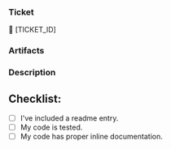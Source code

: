 ### Ticket
🎫 [TICKET_ID] <!-- Ticket ID, if there's any put it between brackets -->

### Artifacts <!-- if applicable-->
<!-- 🎥 screencast or 📷 screenshots -->

### Description
<!-- Please describe what you have changed or added -->
<!-- What types of changes does your code introduce? -->
<!-- Bug fix (non-breaking change which fixes an issue) -->
<!-- New feature (non-breaking change which adds functionality) -->
<!-- Include any important information for reviewers -->
<!-- Etc, etc, etc -->

## Checklist:
- [ ] I've included a readme entry. <!-- Confirm that it includes the ticket ID -->
- [ ] My code is tested. <!-- Check that tests are passing and DO NOT merge if they're failing. -->
- [ ] My code has proper inline documentation.
